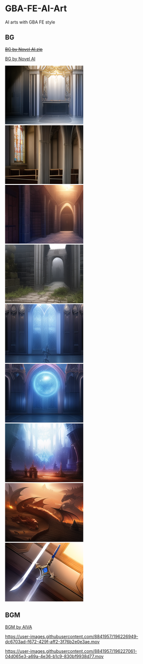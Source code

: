 # GBA-FE-AI-Art
AI arts with GBA FE style

## BG

~~[BG by Novel AI.zip](https://github.com/laqieer/GBA-FE-AI-Art/files/9794796/BG.by.Novel.AI.zip)~~

[BG by Novel AI](https://github.com/laqieer/GBA-FE-AI-Art/tree/main/artifacts/BG)

![palace](https://github.com/laqieer/GBA-FE-AI-Art/blob/main/artifacts/BG/palace,%20game%20cg,%20%20s-1222016558.png?raw=true)![church](https://github.com/laqieer/GBA-FE-AI-Art/blob/main/artifacts/BG/church,%20game%20cg%20s-765040311.png?raw=true)![dungeon](https://github.com/laqieer/GBA-FE-AI-Art/blob/main/artifacts/BG/dungeon%2C%20game%20cg%20s-1853817189.png)![ruin](https://github.com/laqieer/GBA-FE-AI-Art/blob/main/artifacts/BG/ruins,%20game%20cg%20s-2627931025.png?raw=true)![magic](https://github.com/laqieer/GBA-FE-AI-Art/blob/main/artifacts/BG/magic,%20game%20cg%20s-1646894461.png?raw=true)![magic](https://github.com/laqieer/GBA-FE-AI-Art/blob/main/artifacts/BG/magic,%20game%20cg%20s-1646894457.png?raw=true)![fantasy](https://github.com/laqieer/GBA-FE-AI-Art/blob/main/artifacts/BG/fantasy,%20magic,%20game%20cg%20s-661124043.png?raw=true)![dragon](https://github.com/laqieer/GBA-FE-AI-Art/blob/main/artifacts/BG/Loong,%20dragon%20background,%20loong%20background,%20game%20cg%20s-2489986057.png?raw=true)![sword](https://github.com/laqieer/GBA-FE-AI-Art/blob/main/artifacts/BG/sword,%20game%20cg%20s-2744763085.png?raw=true)

## BGM

[BGM by AIVA](https://github.com/laqieer/GBA-FE-AI-Art/tree/main/artifacts/BGM)

https://user-images.githubusercontent.com/8841957/196226949-dc6703ad-f672-429f-aff2-3f76b2e0e3ae.mov

https://user-images.githubusercontent.com/8841957/196227061-04d065e3-a69a-4e36-b1c9-830bf9938d77.mov
